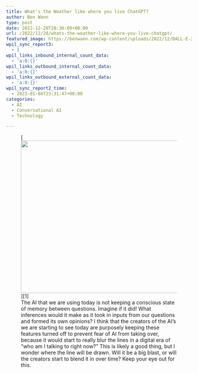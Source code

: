 ```yaml
---
title: What’s the Weather like where you live ChatGPT?
author: Ben Wann
type: post
date: 2022-12-28T20:30:09+00:00
url: /2022/12/28/whats-the-weather-like-where-you-live-chatgpt/
featured_image: https://benwann.com/wp-content/uploads/2022/12/DALL·E-2022-12-22-14.52.05-a-printed-circuit-board-in-the-shape-of-a-shield.png
wpil_sync_report3:
  - 1
wpil_links_inbound_internal_count_data:
  - 'a:0:{}'
wpil_links_outbound_internal_count_data:
  - 'a:0:{}'
wpil_links_outbound_external_count_data:
  - 'a:0:{}'
wpil_sync_report2_time:
  - 2023-01-04T23:31:47+00:00
categories:
  - AI
  - Conversational AI
  - Technology

---
```

<figure class="wp-block-image size-full">[<img decoding="async" loading="lazy" width="795" height="414" src="https://benwann.com/wp-content/uploads/2022/12/image-8.png" alt="" class="wp-image-1169" />][1]<figcaption class="wp-element-caption">The AI that we are using today is not keeping a conscious state of memory between questions. Imagine if it did! What inferences would it make as it took in inputs from our questions and formed its own opinions? I think that the creators of the AI&#8217;s we are starting to see today are purposely keeping these features turned off to prevent fear of AI from taking over, because it would start to really blur the lines in a digital era of &#8220;who am I talking to right now?&#8221; This is likely a good thing, but I wonder where the line will be drawn. Will it be a big blast, or will the creators start to blend it in over time? Keep your eye out for this.</figcaption></figure>

 [1]: https://benwann.com/wp-content/uploads/2022/12/image-8.png